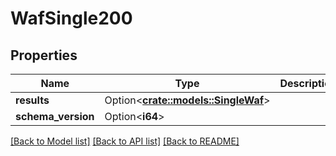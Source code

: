 # WafSingle200

## Properties

Name | Type | Description | Notes
------------ | ------------- | ------------- | -------------
**results** | Option<[**crate::models::SingleWaf**](SingleWAF.md)> |  | [optional]
**schema_version** | Option<**i64**> |  | [optional]

[[Back to Model list]](../README.md#documentation-for-models) [[Back to API list]](../README.md#documentation-for-api-endpoints) [[Back to README]](../README.md)


